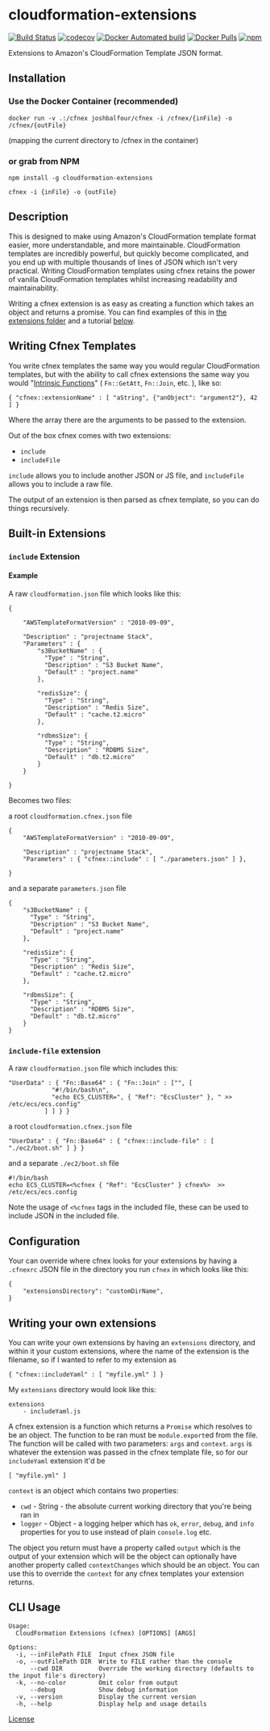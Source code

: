# cloudformation-extensions


[![Build Status](https://travis-ci.org/joshbalfour/cloudformation-extensions.svg?branch=master)](https://travis-ci.org/joshbalfour/cloudformation-extensions)
[![codecov](https://codecov.io/gh/joshbalfour/cloudformation-extensions/branch/master/graph/badge.svg)](https://codecov.io/gh/joshbalfour/cloudformation-extensions)
[![Docker Automated build](https://img.shields.io/docker/automated/joshbalfour/cfnex.svg?maxAge=2592000)]()
[![Docker Pulls](https://img.shields.io/docker/pulls/joshbalfour/cfnex.svg?maxAge=2592000)]()
[![npm](https://img.shields.io/npm/dm/cloudformation-extensions.svg?maxAge=2592000)]()

Extensions to Amazon's CloudFormation Template JSON format.


## Installation

### Use the Docker Container (recommended)

`docker run -v .:/cfnex joshbalfour/cfnex -i /cfnex/{inFile} -o /cfnex/{outFile}`

(mapping the current directory to /cfnex in the container)

### or grab from NPM
`npm install -g cloudformation-extensions`

`cfnex -i {inFile} -o {outFile}`

## Description
This is designed to make using Amazon's CloudFormation template format easier, more understandable, and more maintainable.
CloudFormation templates are incredibly powerful, but quickly become complicated, and you end up with multiple thousands of lines of JSON which isn't very practical.
Writing CloudFormation templates using cfnex retains the power of vanilla CloudFormation templates whilst increasing readability and maintainability.

Writing a cfnex extension is as easy as creating a function which takes an object and returns a promise. You can find examples of this in [the extensions folder](extensions) and a tutorial [below](#writing-your-own-extensions).


## Writing Cfnex Templates
You write cfnex templates the same way you would regular CloudFormation templates, but with the ability to call cfnex extensions the same way you would "[Intrinsic Functions](http://docs.aws.amazon.com/AWSCloudFormation/latest/UserGuide/intrinsic-function-reference.html)" ( `Fn::GetAtt`, `Fn::Join`, etc. ), like so:

`{ "cfnex::extensionName" : [ "aString", {"anObject": "argument2"}, 42 ] }`

Where the array there are the arguments to be passed to the extension.

Out of the box cfnex comes with two extensions:

* `include`
* `includeFile`

`include` allows you to include another JSON or JS file, and `includeFile` allows you to include a raw file.

The output of an extension is then parsed as cfnex template, so you can do things recursively.


## Built-in Extensions

### `include` Extension

#### Example

A raw `cloudformation.json` file which looks like this:

```
{

    "AWSTemplateFormatVersion" : "2010-09-09",

    "Description" : "projectname Stack",
    "Parameters" : {
        "s3BucketName" : {
          "Type" : "String",
          "Description" : "S3 Bucket Name",
          "Default" : "project.name"
        },

        "redisSize": {
          "Type" : "String",
          "Description" : "Redis Size",
          "Default" : "cache.t2.micro"
        },

        "rdbmsSize": {
          "Type" : "String",
          "Description" : "RDBMS Size",
          "Default" : "db.t2.micro"
        }
    }

}
```

Becomes two files:

a root `cloudformation.cfnex.json` file

```
{
    "AWSTemplateFormatVersion" : "2010-09-09",

    "Description" : "projectname Stack",
    "Parameters" : { "cfnex::include" : [ "./parameters.json" ] },

}
```


and a separate `parameters.json` file

```
{
    "s3BucketName" : {
      "Type" : "String",
      "Description" : "S3 Bucket Name",
      "Default" : "project.name"
    },

    "redisSize": {
      "Type" : "String",
      "Description" : "Redis Size",
      "Default" : "cache.t2.micro"
    },

    "rdbmsSize": {
      "Type" : "String",
      "Description" : "RDBMS Size",
      "Default" : "db.t2.micro"
    }
}
```

### `include-file` extension

A raw `cloudformation.json` file which includes this:

```
"UserData" : { "Fn::Base64" : { "Fn::Join" : ["", [
            "#!/bin/bash\n",
            "echo ECS_CLUSTER=", { "Ref": "EcsCluster" }, " >> /etc/ecs/ecs.config"
          ] ] } }
```

a root `cloudformation.cfnex.json` file
```
"UserData" : { "Fn::Base64" : { "cfnex::include-file" : [ "./ec2/boot.sh" ] } }
```

and a separate `./ec2/boot.sh` file

```
#!/bin/bash
echo ECS_CLUSTER=<%cfnex { "Ref": "EcsCluster" } cfnex%>  >> /etc/ecs/ecs.config
```

Note the usage of `<%cfnex` tags in the included file, these can be used to include JSON in the included file.


## Configuration
Your can override where cfnex looks for your extensions by having a `.cfnexrc` JSON file in the directory you run `cfnex` in which looks like this:

```
{
    "extensionsDirectory": "customDirName",
}
```

## Writing your own extensions

You can write your own extensions by having an `extensions` directory, and within it your custom extensions, where the name of the extension is the filename, so if I wanted to refer to my extension as

`{ "cfnex::includeYaml" : [ "myfile.yml" ] }`

My `extensions` directory would look like this:

```
extensions
    - includeYaml.js
```

A cfnex extension is a function which returns a `Promise` which resolves to be an object.
The function to be ran must be `module.export`ed from the file.
The function will be called with two parameters: `args` and `context`.
`args` is whatever the extension was passed in the cfnex template file, so for our `includeYaml` extension it'd be 

```
[ "myfile.yml" ]
```

`context` is an object which contains two properties:

* `cwd` - String - the absolute current working directory that you're being ran in
* `logger` - Object - a logging helper which has `ok`, `error`, `debug`, and `info` properties for you to use instead of plain `console.log` etc.


The object you return must have a property called `output` which is the output of your extension which will be 
the object can optionally have another property called `contextChanges` which should be an object. You can use this to  override the `context` for any cfnex templates your extension returns.

## CLI Usage
```
Usage:
  CloudFormation Extensions (cfnex) [OPTIONS] [ARGS]

Options: 
  -i, --inFilePath FILE  Input cfnex JSON file
  -o, --outFilePath DIR  Write to FILE rather than the console
      --cwd DIR          Override the working directory (defaults to the input file's directory)
  -k, --no-color         Omit color from output
      --debug            Show debug information
  -v, --version          Display the current version
  -h, --help             Display help and usage details
 ```

[License](LICENSE)
